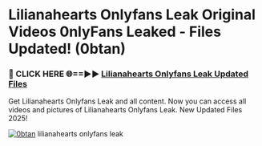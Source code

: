 # Lilianahearts Onlyfans Leak Original Videos 0nlyFans Leaked - Files Updated! (0btan)

<h3>🔴 CLICK HERE 🌐==►► <a href="https://tinyurl.com/3hn5wdd3" rel="nofollow">Lilianahearts Onlyfans Leak Updated Files</a></h3>

Get Lilianahearts Onlyfans Leak and all content. Now you can access all videos and pictures of Lilianahearts Onlyfans Leak. New Updated Files 2025!

[![0btan](https://i.imgur.com/4HnBqBT.gif)](https://tinyurl.com/3hn5wdd3)
lilianahearts onlyfans leak